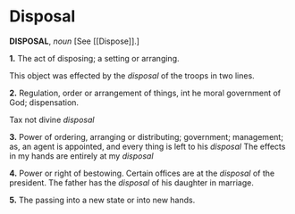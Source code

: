 # Disposal

**DISPOSAL**, _noun_ \[See [[Dispose]].\]

**1.** The act of disposing; a setting or arranging.

This object was effected by the _disposal_ of the troops in two lines.

**2.** Regulation, order or arrangement of things, int he moral government of God; dispensation.

Tax not divine _disposal_

**3.** Power of ordering, arranging or distributing; government; management; as, an agent is appointed, and every thing is left to his _disposal_ The effects in my hands are entirely at my _disposal_

**4.** Power or right of bestowing. Certain offices are at the _disposal_ of the president. The father has the _disposal_ of his daughter in marriage.

**5.** The passing into a new state or into new hands.
